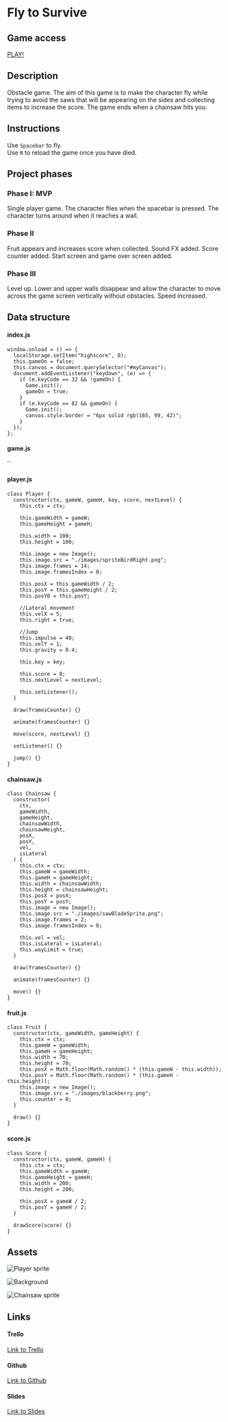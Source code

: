 # Fly to Survive

## Game access

[PLAY!](https://fly-to-survive.github.io/fly-to-survive/)

## Description

Obstacle game. The aim of this game is to make the character fly while trying to avoid the saws that will be appearing on the sides and collecting items to increase the score. The game ends when a chainsaw hits you.

## Instructions

Use `Spacebar` to fly.\
Use `R` to reload the game once you have died.

## Project phases

### Phase I: MVP

Single player game. The character flies when the spacebar is pressed. The character turns around when it reaches a wall.

### Phase II

Fruit appears and increases score when collected. Sound FX added. Score counter added. Start screen and game over screen added.

### Phase III

Level up. Lower and upper walls disappear and allow the character to move across the game screen vertically without obstacles. Speed increased.

## Data structure

#### index.js

```
window.onload = () => {
  localStorage.setItem("highscore", 0);
  this.gameOn = false;
  this.canvas = document.querySelector("#myCanvas");
  document.addEventListener("keydown", (e) => {
    if (e.keyCode == 32 && !gameOn) {
      Game.init();
      gameOn = true;
    }
    if (e.keyCode == 82 && gameOn) {
      Game.init();
      canvas.style.border = "6px solid rgb(165, 99, 42)";
    }
  });
};
```

#### game.js

``

#### player.js

```
class Player {
  constructor(ctx, gameW, gameH, key, score, nextLevel) {
    this.ctx = ctx;

    this.gameWidth = gameW;
    this.gameHeight = gameH;

    this.width = 100;
    this.height = 100;

    this.image = new Image();
    this.image.src = "./images/spriteBirdRight.png";
    this.image.frames = 14;
    this.image.framesIndex = 0;

    this.posX = this.gameWidth / 2;
    this.posY = this.gameHeight / 2;
    this.posY0 = this.posY;

    //Lateral movement
    this.velX = 5;
    this.right = true;

    //Jump
    this.impulse = 40;
    this.velY = 1;
    this.gravity = 0.4;

    this.key = key;

    this.score = 0;
    this.nextLevel = nextLevel;

    this.setListener();
  }

  draw(framesCounter) {}

  animate(framesCounter) {}

  move(score, nextLevel) {}

  setListener() {}

  jump() {}
}
  ```

#### chainsaw.js

```
class Chainsaw {
  constructor(
    ctx,
    gameWidth,
    gameHeight,
    chainsawWidth,
    chainsawHeight,
    posX,
    posY,
    vel,
    isLateral
  ) {
    this.ctx = ctx;
    this.gameW = gameWidth;
    this.gameH = gameHeight;
    this.width = chainsawWidth;
    this.height = chainsawHeight;
    this.posX = posX;
    this.posY = posY;
    this.image = new Image();
    this.image.src = "./images/sawBladeSprite.png";
    this.image.frames = 2;
    this.image.framesIndex = 0;

    this.vel = vel;
    this.isLateral = isLateral;
    this.wayLimit = true;
  }

  draw(framesCounter) {}

  animate(framesCounter) {}

  move() {}
}
```

#### fruit.js

```
class Fruit {
  constructor(ctx, gameWidth, gameHeight) {
    this.ctx = ctx;
    this.gameW = gameWidth;
    this.gameH = gameHeight;
    this.width = 70;
    this.height = 70;
    this.posX = Math.floor(Math.random() * (this.gameW - this.width));
    this.posY = Math.floor(Math.random() * (this.gameH - this.height));
    this.image = new Image();
    this.image.src = "./images/blackberry.png";
    this.counter = 0;
  }

  draw() {}
}
```

#### score.js

```
class Score {
  constructor(ctx, gameW, gameH) {
    this.ctx = ctx;
    this.gameWidth = gameW;
    this.gameHeight = gameH;
    this.width = 200;
    this.height = 200;

    this.posX = gameW / 2;
    this.posY = gameH / 2;
  }

  drawScore(score) {}
}
```

## Assets

![Player sprite](https://github.com/fly-to-survive/fly-to-survive/blob/main/images/spriteBirdRight.png)

![Background](https://github.com/fly-to-survive/fly-to-survive/blob/main/images/background.jpg)

![Chainsaw sprite](https://github.com/fly-to-survive/fly-to-survive/blob/main/images/sawBladeSprite.png)

## Links

#### Trello

[Link to Trello](https://trello.com/b/l6UDcmqA/fly-to-survive)

#### Github

[Link to Github](https://github.com/fly-to-survive/fly-to-survive)

#### Slides

[Link to Slides]()
